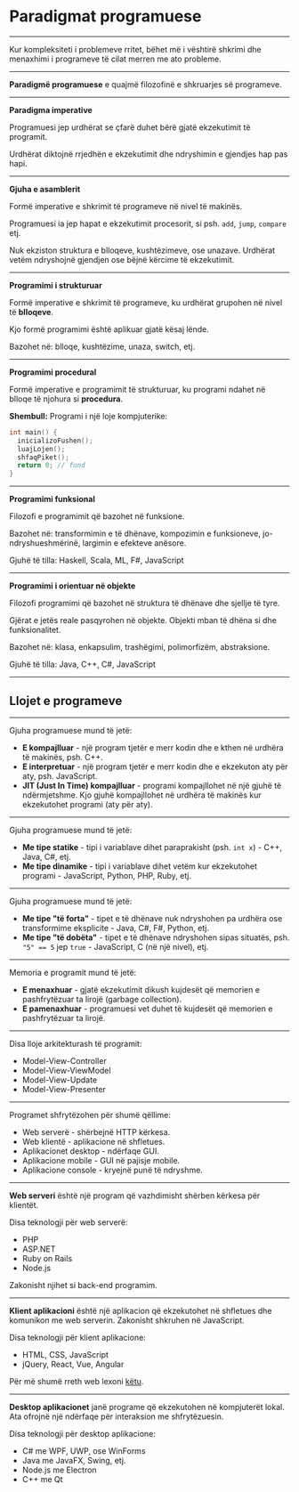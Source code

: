 # Paradigmat programuese

---

Kur kompleksiteti i problemeve rritet, bëhet më i vështirë shkrimi dhe menaxhimi i programeve të cilat merren me ato probleme.

---

**Paradigmë programuese** e quajmë filozofinë e shkruarjes së programeve.

---

**Paradigma imperative**

Programuesi jep urdhërat se çfarë duhet bërë gjatë ekzekutimit të programit.

Urdhërat diktojnë rrjedhën e ekzekutimit dhe ndryshimin e gjendjes hap pas hapi.

---

**Gjuha e asamblerit**

Formë imperative e shkrimit të programeve në nivel të makinës.

Programuesi ia jep hapat e ekzekutimit procesorit, si psh. `add`, `jump`, `compare` etj.

Nuk ekziston struktura e blloqeve, kushtëzimeve, ose unazave. Urdhërat vetëm ndryshojnë gjendjen ose bëjnë kërcime të ekzekutimit.

---

**Programimi i strukturuar**

Formë imperative e shkrimit të programeve, ku urdhërat grupohen në nivel të **blloqeve**.

Kjo formë programimi është aplikuar gjatë kësaj lënde.

Bazohet në: blloqe, kushtëzime, unaza, switch, etj.

---

**Programimi procedural**

Formë imperative e programimit të strukturuar, ku programi ndahet në blloqe të njohura si **procedura**.

**Shembull:** Programi i një loje kompjuterike:

```cpp
int main() {
  inicializoFushen();
  luajLojen();
  shfaqPiket();
  return 0; // fund
}
```

---

**Programimi funksional**

Filozofi e programimit që bazohet në funksione.

Bazohet në: transformimin e të dhënave, kompozimin e funksioneve, jo-ndryshueshmërinë, largimin e efekteve anësore.

Gjuhë të tilla: Haskell, Scala, ML, F#, JavaScript

---

**Programimi i orientuar në objekte**

Filozofi programimi që bazohet në struktura të dhënave dhe sjellje të tyre.

Gjërat e jetës reale pasqyrohen në objekte. Objekti mban të dhëna si dhe funksionalitet.

Bazohet në: klasa, enkapsulim, trashëgimi, polimorfizëm, abstraksione.

Gjuhë të tilla: Java, C++, C#, JavaScript

---

## Llojet e programeve

---

Gjuha programuese mund të jetë:

- **E kompajlluar** - një program tjetër e merr kodin dhe e kthen në urdhëra të makinës, psh. C++.
- **E interpretuar** - një program tjetër e merr kodin dhe e ekzekuton aty për aty, psh. JavaScript.
- **JIT (Just In Time) kompajlluar** - programi kompajllohet në një gjuhë të ndërmjetshme. Kjo gjuhë kompajllohet në urdhëra të makinës kur ekzekutohet programi (aty për aty).

---

Gjuha programuese mund të jetë:

- **Me tipe statike** - tipi i variablave dihet paraprakisht (psh. `int x`) - C++, Java, C#, etj.
- **Me tipe dinamike** - tipi i variablave dihet vetëm kur ekzekutohet programi - JavaScript, Python, PHP, Ruby, etj.

---

Gjuha programuese mund të jetë:

- **Me tipe "të forta"** - tipet e të dhënave nuk ndryshohen pa urdhëra ose transformime eksplicite - Java, C#, F#, Python, etj.
- **Me tipe "të dobëta"** - tipet e të dhënave ndryshohen sipas situatës, psh. `"5" == 5` jep `true` - JavaScript, C (në një nivel), etj.

---

Memoria e programit mund të jetë:

- **E menaxhuar** - gjatë ekzekutimit dikush kujdesët që memorien e pashfrytëzuar ta lirojë (garbage collection).
- **E pamenaxhuar** - programuesi vet duhet të kujdesët që memorien e pashfrytëzuar ta lirojë.

---

Disa lloje arkitekturash të programit:

- Model-View-Controller
- Model-View-ViewModel
- Model-View-Update
- Model-View-Presenter

---

Programet shfrytëzohen për shumë qëllime:

- Web serverë - shërbejnë HTTP kërkesa.
- Web klientë - aplikacione në shfletues.
- Aplikacionet desktop - ndërfaqe GUI.
- Aplikacione mobile - GUI në pajisje mobile.
- Aplikacione console - kryejnë punë të ndryshme.

---

**Web serveri** është një program që vazhdimisht shërben kërkesa për klientët.

Disa teknologji për web serverë:

- PHP
- ASP.NET
- Ruby on Rails
- Node.js

Zakonisht njihet si back-end programim.

---

**Klient aplikacioni** është një aplikacion që ekzekutohet në shfletues dhe komunikon me web serverin. Zakonisht shkruhen në JavaScript.

Disa teknologji për klient aplikacione:

- HTML, CSS, JavaScript
- jQuery, React, Vue, Angular

Për më shumë rreth web lexoni [këtu](https://github.com/kamranahmedse/developer-roadmap).

---

**Desktop aplikacionet** janë programe që ekzekutohen në kompjuterët lokal. Ata ofrojnë një ndërfaqe për interaksion me shfrytëzuesin.

Disa teknologji për desktop aplikacione:

- C# me WPF, UWP, ose WinForms
- Java me JavaFX, Swing, etj.
- Node.js me Electron
- C++ me Qt
